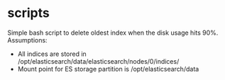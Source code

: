 scripts
=======
Simple bash script to delete oldest index when the disk usage hits 90%. 
Assumptions: 
* All indices are stored in /opt/elasticsearch/data/elasticsearch/nodes/0/indices/
* Mount point for ES storage partition is /opt/elasticsearch/data
